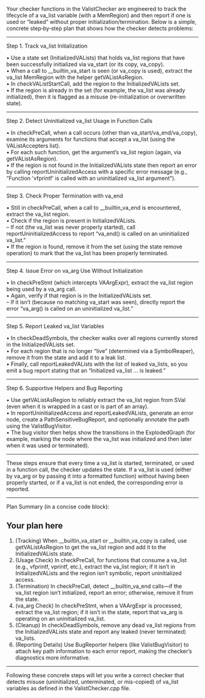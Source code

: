 Your checker functions in the ValistChecker are engineered to track the lifecycle of a va_list variable (with a MemRegion) and then report if one is used or “leaked” without proper initialization/termination. Below is a simple, concrete step‐by‐step plan that shows how the checker detects problems:

--------------------------------------------------
Step 1. Track va_list Initialization

• Use a state set (InitializedVALists) that holds va_list regions that have been successfully initialized via va_start (or its copy, va_copy).  
• When a call to __builtin_va_start is seen (or va_copy is used), extract the va_list MemRegion with the helper getVAListAsRegion.  
• In checkVAListStartCall, add the region to the InitializedVALists set.  
• If the region is already in the set (for example, the va_list was already initialized), then it is flagged as a misuse (re-initialization or overwritten state).

--------------------------------------------------
Step 2. Detect Uninitialized va_list Usage in Function Calls

• In checkPreCall, when a call occurs (other than va_start/va_end/va_copy), examine its arguments for functions that accept a va_list (using the VAListAccepters list).  
• For each such function, get the argument’s va_list region (again, via getVAListAsRegion).  
• If the region is not found in the InitializedVALists state then report an error by calling reportUninitializedAccess with a specific error message (e.g., “Function 'vfprintf' is called with an uninitialized va_list argument”).

--------------------------------------------------
Step 3. Check Proper Termination with va_end

• Still in checkPreCall, when a call to __builtin_va_end is encountered, extract the va_list region.  
• Check if the region is present in InitializedVALists.  
   – If not (the va_list was never properly started), call reportUninitializedAccess to report “va_end() is called on an uninitialized va_list.”  
• If the region is found, remove it from the set (using the state remove operation) to mark that the va_list has been properly terminated.

--------------------------------------------------
Step 4. Issue Error on va_arg Use Without Initialization

• In checkPreStmt (which intercepts VAArgExpr), extract the va_list region being used by a va_arg call.  
• Again, verify if that region is in the InitializedVALists set.  
   – If it isn’t (because no matching va_start was seen), directly report the error “va_arg() is called on an uninitialized va_list.”

--------------------------------------------------
Step 5. Report Leaked va_list Variables

• In checkDeadSymbols, the checker walks over all regions currently stored in the InitializedVALists set.  
• For each region that is no longer “live” (determined via a SymbolReaper), remove it from the state and add it to a leak list.  
• Finally, call reportLeakedVALists with the list of leaked va_lists, so you emit a bug report stating that an “Initialized va_list … is leaked.”

--------------------------------------------------
Step 6. Supportive Helpers and Bug Reporting

• Use getVAListAsRegion to reliably extract the va_list region from SVal (even when it is wrapped in a cast or is part of an array).  
• In reportUninitializedAccess and reportLeakedVALists, generate an error node, create a PathSensitiveBugReport, and optionally annotate the path using the ValistBugVisitor.  
• The bug visitor then helps show the transitions in the ExplodedGraph (for example, marking the node where the va_list was initialized and then later when it was used or terminated).

--------------------------------------------------
These steps ensure that every time a va_list is started, terminated, or used in a function call, the checker updates the state. If a va_list is used (either by va_arg or by passing it into a formatted function) without having been properly started, or if a va_list is not ended, the corresponding error is reported.

--------------------------------------------------
Plan Summary (in a concise code block):

Your plan here
--------------------------------------------------
1. (Tracking) When __builtin_va_start or __builtin_va_copy is called, use getVAListAsRegion to get the va_list region and add it to the InitializedVALists state.
2. (Usage Check) In checkPreCall, for functions that consume a va_list (e.g., vfprintf, vprintf, etc.), extract the va_list region; if it isn’t in InitializedVALists and the region isn’t symbolic, report uninitialized access.
3. (Termination) In checkPreCall, detect __builtin_va_end calls—if the va_list region isn’t initialized, report an error; otherwise, remove it from the state.
4. (va_arg Check) In checkPreStmt, when a VAArgExpr is processed, extract the va_list region; if it isn’t in the state, report that va_arg is operating on an uninitialized va_list.
5. (Cleanup) In checkDeadSymbols, remove any dead va_list regions from the InitializedVALists state and report any leaked (never terminated) va_lists.
6. (Reporting Details) Use BugReporter helpers (like ValistBugVisitor) to attach key path information to each error report, making the checker’s diagnostics more informative.

--------------------------------------------------
Following these concrete steps will let you write a correct checker that detects misuse (uninitialized, unterminated, or mis-copied) of va_list variables as defined in the ValistChecker.cpp file.
